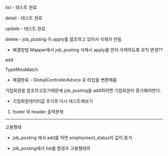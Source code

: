 list - 테스트 완료 

detail - 테스트 완료

update - 테스트 완료

delete - job_posting 이 apply를 참조하고 있어서 삭제가 안됨

- 해결방법 Mapper에서 job_posting 삭제시 apply를 먼저 삭제하도록 로직 변경??

add 

TypeMissMatch 

- 해결완료 - GlobalControllerAdvice 로 타입을 변환해줌

기업회원을 참조하고있기때문에 job_posting을 add하려면 기업회원이 증가해야한다.

- 기업회원데이터값 추가후 다시 테스트해보기

1) footer 와 header 출력문제

---

고용형태

- job_posting 에서 add를 하면  employment_status의 값이 증가

- job_posting에서 list를 할경우 고용형태의 